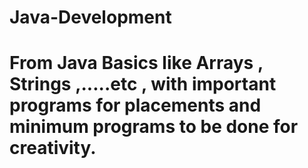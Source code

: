 # Java-Development
#  From  Java  Basics   like  Arrays , Strings ,.....etc   , with  important  programs   for  placements and  minimum  programs  to  be  done    for  creativity. 
